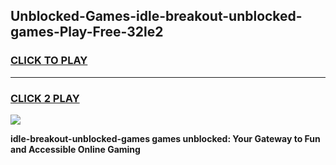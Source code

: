 
## Unblocked-Games-idle-breakout-unblocked-games-Play-Free-32le2
<h3>
<a href="https://premium76.site?title=idle-breakout-unblocked-games&ref=18A">CLICK TO PLAY</a></h3>
<hr>

<h3>
<a href="https://premium76.site?title=idle-breakout-unblocked-games&ref=18A">CLICK 2 PLAY</a>
  
</h3>

<a href="https://premium76.site?title=idle-breakout-unblocked-games&ref=18A"><img src="https://clearcache.store/games.png"></a>


**idle-breakout-unblocked-games games unblocked: Your Gateway to Fun and Accessible Online Gaming**
